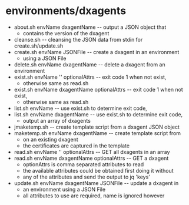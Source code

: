 # environments/dxagents
* about.sh envName dxagentName -- output a JSON object that
	* contains the version of the dxagent
* cleanse.sh -- cleansing the JSON data from stdin for create.sh/update.sh
* create.sh envName JSONFile -- create a dxagent in an environment
	* using a JSON File
* delete.sh envName dxagentName -- delete a dxagent from an environment
* exist.sh envName '' optionalAttrs -- exit code 1 when not exist,
	* otherwise same as read.sh
* exist.sh envName dxagentName optionalAttrs -- exit code 1 when not exist,
	* otherwise same as read.sh
* list.sh envName -- use exist.sh to determine exit code,
* list.sh envName dxagentName -- use exist.sh to determine exit code,
	* output an array of dxagents
* jmaketemp.sh -- create template script from a dxagent JSON object
* maketemp.sh envName dxagentName -- create template script from
	* on an existing dxagent
	* the certificates are captured in the template
* read.sh envName '' optionalAttrs -- GET all dxagents in an array
* read.sh envName dxagentName optionalAttrs -- GET a dxagent
	* optionAttrs is comma separated attributes to read
	* the available attributes could be obtained first doing it without
	* any of the attributes and send the output to jq 'keys'
* update.sh envName dxagentName JSONFile -- update a dxagent in
	* an environment using a JSON File
	* all attributes to use are required, name is ignored however
